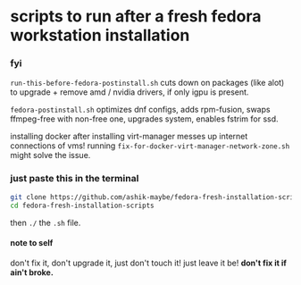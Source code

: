 # scripts to run after a fresh fedora workstation installation

### fyi

`run-this-before-fedora-postinstall.sh` cuts down on packages (like alot) to upgrade + remove amd / nvidia drivers, if only igpu is present.

`fedora-postinstall.sh` optimizes dnf configs, adds rpm-fusion, swaps ffmpeg-free with non-free one, upgrades system, enables fstrim for ssd.

installing docker after installing virt-manager messes up internet connections of vms! running `fix-for-docker-virt-manager-network-zone.sh` might solve the issue.

### just paste this in the terminal

```bash
git clone https://github.com/ashik-maybe/fedora-fresh-installation-scripts.git
cd fedora-fresh-installation-scripts
```

then `./` the `.sh` file.

#### note to self

don't fix it, don't upgrade it, just don't touch it! just leave it be! **don't fix it if ain't broke.**
